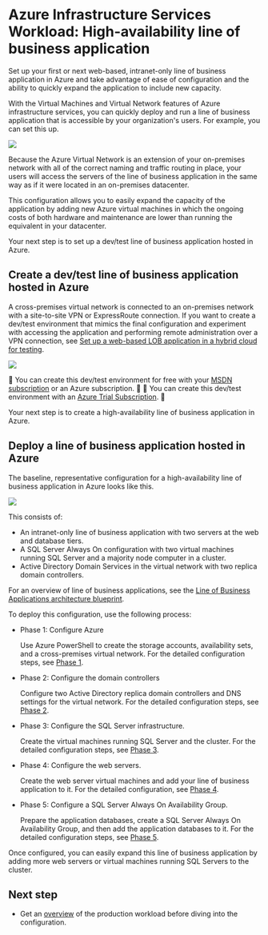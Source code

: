 <properties 
	pageTitle="Line of business application in Azure | Azure" 
	description="Learn the value of a line of business application in Azure, set up a test environment, and deploy a high-availability configuration." 
	services="virtual-machines-windows" 
	documentationCenter="" 
	authors="JoeDavies-MSFT" 
	manager="timlt" 
	editor=""
	tags="azure-resource-manager"/>

<tags
	ms.service="virtual-machines-windows"
	ms.date="05/04/2016"
	wacn.date=""/>

# Azure Infrastructure Services Workload: High-availability line of business application

Set up your first or next web-based, intranet-only line of business application in Azure and take advantage of ease of configuration and the ability to quickly expand the application to include new capacity.
 
With the Virtual Machines and Virtual Network features of Azure infrastructure services, you can quickly deploy and run a line of business application that is accessible by your organization's users. For example, you can set this up.

![](./media/virtual-machines-windows-lob/workload-lobapp-phase4.png)
 
Because the Azure Virtual Network is an extension of your on-premises network with all of the correct naming and traffic routing in place, your users will access the servers of the line of business application in the same way as if it were located in an on-premises datacenter.

This configuration allows you to easily expand the capacity of the application by adding new Azure virtual machines in which the ongoing costs of both hardware and maintenance are lower than running the equivalent in your datacenter.

Your next step is to set up a dev/test line of business application hosted in Azure.

## Create a dev/test line of business application hosted in Azure

A cross-premises virtual network is connected to an on-premises network with a site-to-site VPN or ExpressRoute connection. If you want to create a dev/test environment that mimics the final configuration and experiment with accessing the application and performing remote administration over a VPN connection, see [Set up a web-based LOB application in a hybrid cloud for testing](/documentation/articles/virtual-machines-windows-ps-hybrid-cloud-test-env-lob/). 

![](./media/virtual-machines-windows-lob/CreateLOBAppHybridCloud_3.png)
 

You can create this dev/test environment for free with your [MSDN subscription](https://azure.microsoft.com/pricing/member-offers/msdn-benefits/) or an Azure subscription.


You can create this dev/test environment with an [Azure Trial Subscription](/pricing/1rmb-trial/).


Your next step is to create a high-availability line of business application in Azure.

## Deploy a line of business application hosted in Azure

The baseline, representative configuration for a high-availability line of business application in Azure looks like this.

![](./media/virtual-machines-windows-lob/workload-lobapp-phase4.png)
 
This consists of:

- An intranet-only line of business application with two servers at the web and database tiers.
- A SQL Server Always On configuration with two virtual machines running SQL Server and a majority node computer in a cluster.
- Active Directory Domain Services in the virtual network with two replica domain controllers.

For an overview of line of business applications, see the [Line of Business Applications architecture blueprint](http://msdn.microsoft.com/dn630664).

To deploy this configuration, use the following process:

- Phase 1: Configure Azure 

	Use Azure PowerShell to create the storage accounts, availability sets, and a cross-premises virtual network. For the detailed configuration steps, see [Phase 1](/documentation/articles/virtual-machines-windows-ps-lob-ph1/).

- Phase 2: Configure the domain controllers 

	Configure two Active Directory replica domain controllers and DNS settings for the virtual network. For the detailed configuration steps, see [Phase 2](/documentation/articles/virtual-machines-windows-ps-lob-ph2/).

- Phase 3: Configure the SQL Server infrastructure.  

	Create the virtual machines running SQL Server and the cluster. For the detailed configuration steps, see [Phase 3](/documentation/articles/virtual-machines-windows-ps-lob-ph3/).

- Phase 4: Configure the web servers.

	Create the web server virtual machines and add your line of business application to it. For the detailed configuration, see [Phase 4](/documentation/articles/virtual-machines-windows-ps-lob-ph4/).

- Phase 5: Configure a SQL Server Always On Availability Group.

	Prepare the application databases, create a SQL Server Always On Availability Group, and then add the application databases to it. For the detailed configuration steps, see [Phase 5](/documentation/articles/virtual-machines-windows-ps-lob-ph5/).

Once configured, you can easily expand this line of business application by adding more web servers or virtual machines running SQL Servers to the cluster.

## Next step

- Get an [overview](/documentation/articles/virtual-machines-windows-lob-overview/) of the production workload before diving into the configuration.

